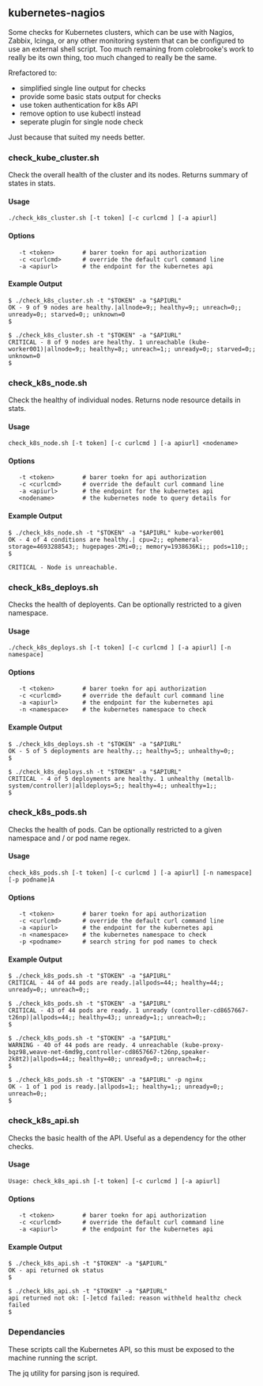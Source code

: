 ## kubernetes-nagios

Some checks for Kubernetes clusters, which can be use with Nagios, Zabbix, Icinga, or any other
monitoring system that can be configured to use an external shell script.
Too much remaining from colebrooke's work to really be its own thing, too much changed to really be the same.

Rrefactored to:

  - simplified single line output for checks
  - provide some basic stats output for checks
  - use token authentication for k8s API
  - remove option to use kubectl instead
  - seperate plugin for single node check

Just because that suited my needs better.


### check_kube_cluster.sh

Check the overall health of the cluster and its nodes.  Returns summary of states in stats.

#### Usage
```
./check_k8s_cluster.sh [-t token] [-c curlcmd ] [-a apiurl]
```

#### Options
```
   -t <token>        # barer toekn for api authorization
   -c <curlcmd>      # override the default curl command line
   -a <apiurl>       # the endpoint for the kubernetes api
```

#### Example Output
```
$ ./check_k8s_cluster.sh -t "$TOKEN" -a "$APIURL"
OK - 9 of 9 nodes are healthy.|allnode=9;; healthy=9;; unreach=0;; unready=0;; starved=0;; unknown=0
$
```
```
$ ./check_k8s_cluster.sh -t "$TOKEN" -a "$APIURL"
CRITICAL - 8 of 9 nodes are healthy. 1 unreachable (kube-worker001)|allnode=9;; healthy=8;; unreach=1;; unready=0;; starved=0;; unknown=0
$
```

### check_k8s_node.sh

Check the healthy of individual nodes.  Returns node resource details in stats.

#### Usage
```
check_k8s_node.sh [-t token] [-c curlcmd ] [-a apiurl] <nodename>
```

#### Options
```
   -t <token>        # barer toekn for api authorization
   -c <curlcmd>      # override the default curl command line
   -a <apiurl>       # the endpoint for the kubernetes api
   <nodename>        # the kubernetes node to query details for
```

#### Example Output
```
$ ./check_k8s_node.sh -t "$TOKEN" -a "$APIURL" kube-worker001
OK - 4 of 4 conditions are healthy.| cpu=2;; ephemeral-storage=4693288543;; hugepages-2Mi=0;; memory=1938636Ki;; pods=110;;
$
```
```
CRITICAL - Node is unreachable.
```

### check_k8s_deploys.sh

Checks the health of deployents.  Can be optionally restricted to a given namespace.

#### Usage
```
./check_k8s_deploys.sh [-t token] [-c curlcmd ] [-a apiurl] [-n namespace]
```
#### Options
```
   -t <token>        # barer toekn for api authorization
   -c <curlcmd>      # override the default curl command line
   -a <apiurl>       # the endpoint for the kubernetes api
   -n <namespace>    # the kubernetes namespace to check
```

#### Example Output
```
$ ./check_k8s_deploys.sh -t "$TOKEN" -a "$APIURL"
OK - 5 of 5 deployments are healthy.;; healthy=5;; unhealthy=0;;
$
```
```
$ ./check_k8s_deploys.sh -t "$TOKEN" -a "$APIURL"
CRITICAL - 4 of 5 deployments are healthy. 1 unhealthy (metallb-system/controller)|alldeploys=5;; healthy=4;; unhealthy=1;;
$
```

### check_k8s_pods.sh

Checks the health of pods.  Can be optionally restricted to a given namespace and / or pod name regex.

#### Usage
```
check_k8s_pods.sh [-t token] [-c curlcmd ] [-a apiurl] [-n namespace] [-p podname]A
```

#### Options
```
   -t <token>        # barer toekn for api authorization
   -c <curlcmd>      # override the default curl command line
   -a <apiurl>       # the endpoint for the kubernetes api
   -n <namespace>    # the kubernetes namespace to check
   -p <podname>      # search string for pod names to check
```

#### Example Output
```
$ ./check_k8s_pods.sh -t "$TOKEN" -a "$APIURL"
CRITICAL - 44 of 44 pods are ready.|allpods=44;; healthy=44;; unready=0;; unreach=0;;

```
```
$ ./check_k8s_pods.sh -t "$TOKEN" -a "$APIURL"
CRITICAL - 43 of 44 pods are ready. 1 unready (controller-cd8657667-t26np)|allpods=44;; healthy=43;; unready=1;; unreach=0;;
$
```
```
$ ./check_k8s_pods.sh -t "$TOKEN" -a "$APIURL"
WARNING - 40 of 44 pods are ready. 4 unreachable (kube-proxy-bqz98,weave-net-6md9g,controller-cd8657667-t26np,speaker-2k8t2)|allpods=44;; healthy=40;; unready=0;; unreach=4;;
$
```
```
$ ./check_k8s_pods.sh -t "$TOKEN" -a "$APIURL" -p nginx
OK - 1 of 1 pod is ready.|allpods=1;; healthy=1;; unready=0;; unreach=0;;
$
```

### check_k8s_api.sh

Checks the basic health of the API.  Useful as a dependency for the other checks.

#### Usage
```
Usage: check_k8s_api.sh [-t token] [-c curlcmd ] [-a apiurl]

```

#### Options
```
   -t <token>        # barer toekn for api authorization
   -c <curlcmd>      # override the default curl command line
   -a <apiurl>       # the endpoint for the kubernetes api
```

#### Example Output
```
$ ./check_k8s_api.sh -t "$TOKEN" -a "$APIURL"
OK - api returned ok status
$
```
```
$ ./check_k8s_api.sh -t "$TOKEN" -a "$APIURL"
api returned not ok: [-]etcd failed: reason withheld healthz check failed
$
```

### Dependancies

These scripts call the Kubernetes API, so this must be exposed to the machine running the script.

The jq utility for parsing json is required.

